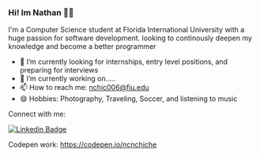 ### Hi! Im Nathan 👨‍💻 

I'm a Computer Science student at Florida International University with a huge passion for software development. looking to continously deepen my knowledge and become a better programmer

- 🔭 I’m currently looking for internships, entry level positions, and preparing for interviews
- 🌱 I’m currently working on.....
- 📫 How to reach me: [nchic006@fiu.edu](mailto:nchic006@fiu.edu)
- 😄 Hobbies: Photography, Traveling, Soccer, and listening to music

Connect with me:

[![Linkedin Badge](https://img.shields.io/badge/-LinkedIn-0e76a8?style=flat-square&logo=Linkedin&logoColor=white)](https://www.linkedin.com/in/nathan-chiche/)

Codepen work:
https://codepen.io/ncnchiche
